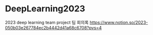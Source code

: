 # DeepLearning2023
2023 deep learning team project
팀 회의록
https://www.notion.so/2023-050b03e267784ec2b4442d41a68c6708?pvs=4
